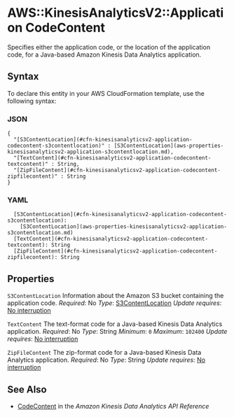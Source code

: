 # AWS::KinesisAnalyticsV2::Application CodeContent<a name="aws-properties-kinesisanalyticsv2-application-codecontent"></a>

Specifies either the application code, or the location of the application code, for a Java\-based Amazon Kinesis Data Analytics application\.

## Syntax<a name="aws-properties-kinesisanalyticsv2-application-codecontent-syntax"></a>

To declare this entity in your AWS CloudFormation template, use the following syntax:

### JSON<a name="aws-properties-kinesisanalyticsv2-application-codecontent-syntax.json"></a>

```
{
  "[S3ContentLocation](#cfn-kinesisanalyticsv2-application-codecontent-s3contentlocation)" : [S3ContentLocation](aws-properties-kinesisanalyticsv2-application-s3contentlocation.md),
  "[TextContent](#cfn-kinesisanalyticsv2-application-codecontent-textcontent)" : String,
  "[ZipFileContent](#cfn-kinesisanalyticsv2-application-codecontent-zipfilecontent)" : String
}
```

### YAML<a name="aws-properties-kinesisanalyticsv2-application-codecontent-syntax.yaml"></a>

```
  [S3ContentLocation](#cfn-kinesisanalyticsv2-application-codecontent-s3contentlocation):
    [S3ContentLocation](aws-properties-kinesisanalyticsv2-application-s3contentlocation.md)
  [TextContent](#cfn-kinesisanalyticsv2-application-codecontent-textcontent): String
  [ZipFileContent](#cfn-kinesisanalyticsv2-application-codecontent-zipfilecontent): String
```

## Properties<a name="aws-properties-kinesisanalyticsv2-application-codecontent-properties"></a>

`S3ContentLocation`  <a name="cfn-kinesisanalyticsv2-application-codecontent-s3contentlocation"></a>
Information about the Amazon S3 bucket containing the application code\.
*Required*: No
*Type*: [S3ContentLocation](aws-properties-kinesisanalyticsv2-application-s3contentlocation.md)
*Update requires*: [No interruption](https://docs.aws.amazon.com/AWSCloudFormation/latest/UserGuide/using-cfn-updating-stacks-update-behaviors.html#update-no-interrupt)

`TextContent`  <a name="cfn-kinesisanalyticsv2-application-codecontent-textcontent"></a>
The text\-format code for a Java\-based Kinesis Data Analytics application\.
*Required*: No
*Type*: String
*Minimum*: `0`
*Maximum*: `102400`
*Update requires*: [No interruption](https://docs.aws.amazon.com/AWSCloudFormation/latest/UserGuide/using-cfn-updating-stacks-update-behaviors.html#update-no-interrupt)

`ZipFileContent`  <a name="cfn-kinesisanalyticsv2-application-codecontent-zipfilecontent"></a>
The zip\-format code for a Java\-based Kinesis Data Analytics application\.
*Required*: No
*Type*: String
*Update requires*: [No interruption](https://docs.aws.amazon.com/AWSCloudFormation/latest/UserGuide/using-cfn-updating-stacks-update-behaviors.html#update-no-interrupt)

## See Also<a name="aws-properties-kinesisanalyticsv2-application-codecontent--seealso"></a>
+  [CodeContent](https://docs.aws.amazon.com/kinesisanalytics/latest/apiv2/API_CodeContent.html) in the *Amazon Kinesis Data Analytics API Reference*
